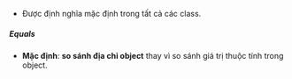 - Được định nghĩa mặc định trong tất cả các class.
##### Equals
- **Mặc định**: **so sánh địa chỉ object** thay vì so sánh giá trị thuộc tính trong object.